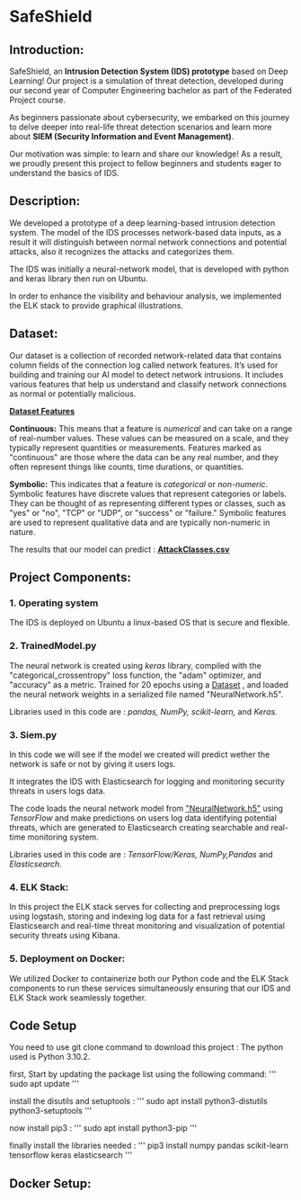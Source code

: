 # SafeShield 
## Introduction:
SafeShield, an **Intrusion Detection System (IDS) prototype** based on Deep Learning!
Our project is a simulation of threat detection, developed during our second year of Computer
Engineering bachelor as part of the Federated Project course.

As beginners passionate about cybersecurity, we embarked on this journey to delve deeper into
real-life threat detection scenarios and learn more about **SIEM (Security Information and Event
Management)**.

Our motivation was simple: to learn and share our knowledge! As a result, we proudly present
this project to fellow beginners and students eager to understand the basics of IDS.

## Description:
We developed a prototype of a deep learning-based intrusion detection system. 
The model of the IDS processes network-based data inputs, as a result it will distinguish 
between normal network connections and potential attacks, also it recognizes the attacks and
categorizes them.

The IDS was initially a neural-network model, that is developed with python and keras library
then run on Ubuntu.

In order to enhance the visibility and behaviour analysis, we implemented the ELK stack to 
provide graphical illustrations.


## Dataset:
Our dataset is a collection of recorded network-related data that contains column fields of the
connection log called network features. It’s used for building and training our AI model to detect
network intrusions. It includes various features that help us understand and classify network
connections as normal or potentially malicious.

  [**Dataset Features**](https://drive.google.com/file/d/1wL-fa94_UrBMrirEOCV1v3bvMu4gvRrm/view?usp=sharing)

  **Continuous:** This means that a feature is _numerical_ and can take on a range of real-number
  values. These values can be measured on a scale, and they typically represent quantities or
  measurements. Features marked as "continuous" are those where the data can be any real
  number, and they often represent things like counts, time durations, or quantities.

  **Symbolic:** This indicates that a feature is _categorical_ or _non-numeric_. Symbolic features have
  discrete values that represent categories or labels. They can be thought of as representing
  different types or classes, such as "yes" or "no", "TCP" or "UDP", or "success" or "failure."
  Symbolic features are used to represent qualitative data and are typically non-numeric in nature.

The results that our model can predict : [**AttackClasses.csv**](https://github.com/harbaouiwiem/SafeShield/blob/main/AttackClasses.csv)

## Project Components: 
### 1. Operating system 
The IDS is deployed on Ubuntu a linux-based OS that is secure and flexible.

### 2. TrainedModel.py
The neural network is created using _keras_ library, compiled with the "categorical_crossentropy" 
loss function, the "adam" optimizer, and "accuracy" as a metric.
Trained for 20 epochs using a [Dataset](https://github.com/harbaouiwiem/SafeShield/blob/main/DataSet.csv) , and loaded the neural network weights in a serialized
file named "NeuralNetwork.h5".

Libraries used in this code are : _pandas, NumPy, scikit-learn,_ and _Keras._

### 3. Siem.py
In this code we will see if the model we created will predict wether the network is safe or not 
by giving it users logs. 

It integrates the IDS with Elasticsearch  for logging and monitoring security threats in users
logs data.

The code loads the neural network model from ["NeuralNetwork.h5"](https://github.com/harbaouiwiem/SafeShield/blob/main/Trained_Model.h5) using _TensorFlow_ and make
predictions on users log data identifying potential threats, which are generated to Elasticsearch creating searchable and real-time monitoring system.

Libraries used in this code are : _TensorFlow/Keras, NumPy,Pandas_ and _Elasticsearch_.

### 4. ELK Stack:
In this project the ELK stack serves for collecting and preprocessing logs using logstash,
storing and indexing log data for a fast retrieval using Elasticsearch and real-time threat
monitoring and visualization of potential security threats using Kibana.

### 5. Deployment on Docker:
We utilized Docker to containerize both our Python code and the ELK Stack components to 
run these services simultaneously ensuring that our IDS and ELK Stack work seamlessly together.

## Code Setup 
 You need to use git clone command to download this project : 
 The python used is Python 3.10.2.
 
 first, Start by updating the package list using the following command:
  '''
  sudo apt update
  '''   

 install the disutils and setuptools :
  '''
  sudo apt install python3-distutils python3-setuptools
  '''

 now install pip3 :
  '''
  sudo apt install python3-pip
  '''

 finally install the libraries needed : 
  '''
  pip3 install numpy pandas scikit-learn tensorflow keras elasticsearch
  '''



## Docker Setup:




